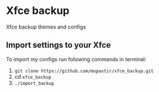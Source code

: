 # Xfce backup

Xfce backup themes and configs

## Import settings to your Xfce

To import my configs run following commands in terminal:

1. `git clone https://github.com/mupastir/xfce_backup.git`
1. cd `xfce_backup`
1. `./import_backup`
